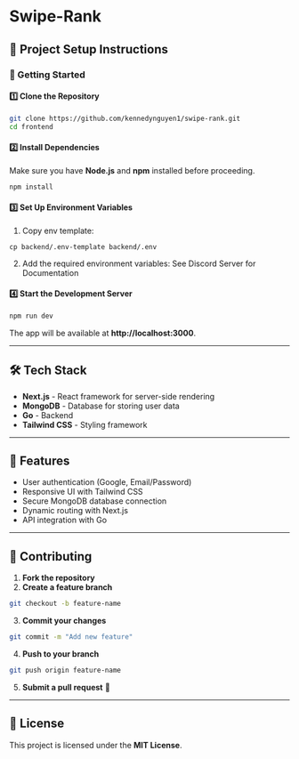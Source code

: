 # Swipe-Rank

## 📌 Project Setup Instructions

### 🚀 Getting Started

#### 1️⃣ **Clone the Repository**

```bash
git clone https://github.com/kennedynguyen1/swipe-rank.git
cd frontend
```

#### 2️⃣ **Install Dependencies**

Make sure you have **Node.js** and **npm** installed before proceeding.

```bash
npm install
```

#### 3️⃣ **Set Up Environment Variables**

1. Copy env template:

```
cp backend/.env-template backend/.env
```

2. Add the required environment variables: See Discord Server for Documentation

#### 4️⃣ **Start the Development Server**

```bash
npm run dev
```

The app will be available at **http://localhost:3000**.

---

## 🛠 Tech Stack

- **Next.js** - React framework for server-side rendering
- **MongoDB** - Database for storing user data
- **Go** - Backend
- **Tailwind CSS** - Styling framework

---

## 🎯 Features

- User authentication (Google, Email/Password)
- Responsive UI with Tailwind CSS
- Secure MongoDB database connection
- Dynamic routing with Next.js
- API integration with Go

---

## 📢 Contributing

1. **Fork the repository**
2. **Create a feature branch**

```bash
git checkout -b feature-name
```

3. **Commit your changes**

```bash
git commit -m "Add new feature"
```

4. **Push to your branch**

```bash
git push origin feature-name
```

5. **Submit a pull request** 🚀

---

## 📄 License

This project is licensed under the **MIT License**.
